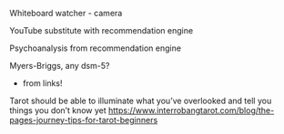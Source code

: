 Whiteboard watcher - camera

YouTube substitute with recommendation engine

Psychoanalysis from recommendation engine

Myers-Briggs, any dsm-5?

- from links!


Tarot should be able to illuminate what you’ve overlooked and tell you things you don’t know yet
https://www.interrobangtarot.com/blog/the-pages-journey-tips-for-tarot-beginners